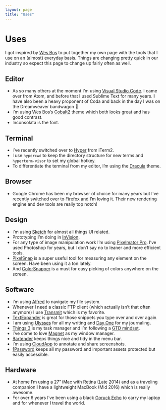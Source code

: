 ```yaml
---
layout: page
title: "Uses"
---
```


# Uses

I got inspired by [Wes Bos](http://wesbos.com/) to put together my own page with the tools that I use on an (almost) everyday basis. Things are changing pretty quick in our industry so expect this page to change up fairly often as well.

## Editor

* As so many others at the moment I’m using [Visual Studio Code](https://code.visualstudio.com/). I came over from Atom, and before that I used Sublime Text for many years. I have also been a heavy proponent of Coda and back in the day I was on the Dreamweaver bandwagon 🙂
* I’m using Wes Bos’s [Cobalt2](https://marketplace.visualstudio.com/items?itemName=wesbos.theme-cobalt2) theme which both looks great and has good contrast.
* Inconsolata is the font.

## Terminal

* I’ve recently switched over to [Hyper](https://hyper.is/) from iTerm2.
* I use `hypercwd` to keep the directory structure for new terms and `hyperterm-visor` to set my global hotkey.
* To differentiate the terminal from my editor, I’m using the [Dracula](https://draculatheme.com/) theme.

## Browser

* Google Chrome has been my browser of choice for many years but I’ve recently switched over to [Firefox](https://www.mozilla.org/en-US/firefox/new/) and I’m loving it. Their new rendering engine and dev tools are really top notch!

## Design

* I’m using [Sketch](https://www.sketchapp.com/) for almost all things UI related.
* Prototyping I’m doing in [InVision](https://www.invisionapp.com/).
* For any type of image manipulation work I’m using [Pixelmator Pro](http://www.pixelmator.com/pro/). I’ve used Photoshop for years, but I don’t say no to leaner and more efficient tools.
* [PixelSnap](https://getpixelsnap.com/) is a super useful tool for measuring any element on the screen. Have been using it a ton lately.
* And [ColorSnapper](https://colorsnapper.com/) is a must for easy picking of colors anywhere on the screen.

## Software

* I’m using [Alfred](https://www.alfredapp.com/) to navigate my file system.
* Whenever I need a classic FTP client (which actually isn’t that often anymore) I use [Transmit](https://www.panic.com/transmit/) which is my favorite.
* [TextExpander](https://textexpander.com/) is great for those snippets you type over and over again.
* I am using [Ulysses](https://ulyssesapp.com/) for all my writing and [Day One](http://dayoneapp.com/) for my journaling.
* [Things 3](https://culturedcode.com/things/) is my task manager and I’m following a [GTD mindset](https://gettingthingsdone.com/).
* I’ve come to love [Magnet](http://magnet.crowdcafe.com/) as my window manager.
* [Bartender](https://www.macbartender.com/) keeps things nice and tidy in the menu bar.
* I’m using [CloudApp](https://www.getcloudapp.com/) to annotate and share screenshots.
* [1Password](https://1password.com/) keeps all my password and important assets protected but easily accessible.

## Hardware

* At home I’m using a 27” iMac with Retina (Late 2014) and as a traveling companion I have a lightweight MacBook (Mid 2016) which is really awesome.
* For over 6 years I’ve been using a black [Goruck Echo](https://www.goruck.com/echo/) to carry my laptop and for whenever I travel the world.
